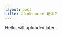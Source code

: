 ```yaml
---
layout: post
title: thinksource 是谁？
---
```

<!--<img src="./images/peter.jpg" alt="Peter Face" />
-->
Hello, will uploaded later.
